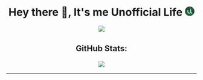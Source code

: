 <h1 align="center">Hey there &#x1F44B;, It's me Unofficial Life <img src="https://github.com/Unofficial-Life/Unofficial-Life.github.io/blob/master/res/img/avatar.webp" width=25></h1>

<p align="center"> <img src="https://visitcount.itsvg.in/api?id=Unofficial-Life&label=Profile%20Views&color=3&icon=0&pretty=true">
	


## <p align="center"> GitHub Stats: 

<p align="center"> <img src="https://github-readme-streak-stats.herokuapp.com?user=Unofficial-Life%20&theme=green-nur&date_format=M%20j%5B%2C%20Y%5D">



---